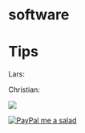 # software

# Tips

Lars:

Christian:

<a href="https://www.buymeacoffee.com/c.mz"><img src="https://img.buymeacoffee.com/button-api/?text=Buy me a salad&emoji=🥗&slug=c.mz&button_colour=40DCA5&font_colour=ffffff&font_family=Cookie&outline_colour=000000&coffee_colour=FFDD00" /></a>

<a href="https://www.paypal.com/paypalme/christianmueller659">
  <img src="https://raw.githubusercontent.com/stefan-niedermann/paypal-donate-button/master/paypal-donate-button.png" alt="PayPal me a salad" />
</a>


<div id="donate-button-container">
<div id="donate-button"></div>
<script src="https://www.paypalobjects.com/donate/sdk/donate-sdk.js" charset="UTF-8"></script>
<script>
PayPal.Donation.Button({
env:'production',
hosted_button_id:'54PX9XF8H9T22',
image: {
src:'https://pics.paypal.com/00/s/YzZiZDQxZTMtZWMxNC00OGI3LWI5NWMtZGRmODI5ZTgwNzk0/file.PNG',
alt:'Donate with PayPal button',
title:'PayPal - The safer, easier way to pay online!',
}
}).render('#donate-button');
</script>
</div>

